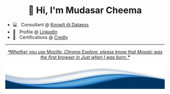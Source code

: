 <h1 align="center">👋 Hi, I'm Mudasar Cheema</h1>


- 💻 &nbsp; Consultant @ <a href="https://www.knowit.no/">KnowIt @ Dataess</a>
- 👨 &nbsp; Profile @ <a href="https://www.linkedin.com/in/mudasar-ahmad/">LinkedIn</a>
- 📃 &nbsp; Certifications @ <a href="https://www.credly.com/users/mudasar-ahmad-cheema.4412309d/badges">Credly</a>


---


 <p align="center">
<a href='https://github.com/marketplace/actions/quote-readme'>
<!--STARTS_HERE_QUOTE_README-->
<i>❝Whether you use Mozilla, Chrome Explore, please know that Mosaic was the first browser in  Just when I was born.❞</i>
<!--ENDS_HERE_QUOTE_README-->
</a>
 </p>

 <img src="https://raw.githubusercontent.com/mudasar187/mudasar187/master/wave.png">
